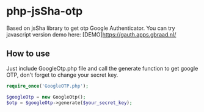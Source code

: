 # php-jsSha-otp
Based on jsSha library to get otp Google Authenticator.
You can try javascript version demo here: [DEMO]https://gauth.apps.gbraad.nl/

## How to use

Just include GoogleOtp.php file and call the generate function to get google OTP, don't forget to change your secret key.

```php
require_once('GoogleOTP.php');

$googleOtp = new GoogleOtp();
$otp = $googleOtp->generate($your_secret_key);
```
